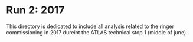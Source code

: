 
# Run 2: 2017


This directory is dedicated to include all analysis related to the ringer commissioning in 2017 dureint the ATLAS technical stop 1 (middle of june).


